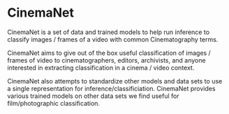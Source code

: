 # CinemaNet

CinemaNet is a set of data and trained models to help run inference to classify images / frames of a video with common Cinematography terms.

CinemaNet aims to give out of the box useful classification of images / frames of video to cinematographers, editors, archivists, and anyone interested in extracting classification in a cinema / video context.

CinemaNet also attempts to standardize other models and data sets to use a single representation for inference/classificiation. CinemaNet provides various trained models on other data sets we find useful for film/photographic classification. 
